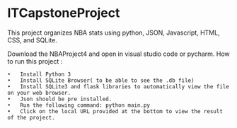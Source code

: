 # ITCapstoneProject
This project organizes NBA stats using python, JSON, Javascript, HTML, CSS, and SQLite.

Download the NBAProject4 and open in visual studio code or pycharm.
How to run this project :

	•	Install Python 3
	•	Install SQLite Browser( to be able to see the .db file)
	•	Install SQLite3 and flask libraries to automatically view the file on your web browser.
	•	Json should be pre installed.
	•	Run the following command: python main.py
	•	Click on the local URL provided at the bottom to view the result of the project.





